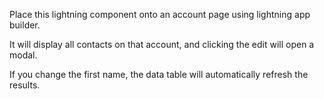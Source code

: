 Place this lightning component onto an account page using lightning app builder.

It will display all contacts on that account, and clicking the edit will open a modal.

If you change the first name, the data table will automatically refresh the results.

